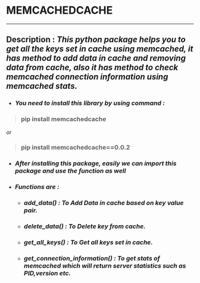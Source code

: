 # __MEMCACHEDCACHE__
___
## __Description__ : _This python package helps you to get all the keys set in cache using memcached, it has method to add data in cache and removing data from cache, also it has method to check memcached connection information using memcached stats._

* ### _You need to install this library by using command :_
> ### pip install memcachedcache

_or_

> ### pip install memcachedcache==0.0.2


* ### _After installing this package, easily we can import this package and use the function as well_
* ### _Functions are :_
    * ### _add_data() : To Add Data in cache based on key value pair._
    * ### _delete_data() : To Delete key from cache._
    * ### _get_all_keys() : To Get all keys set in cache._
    * ### _get_connection_information() : To get stats of memcached which will return server statistics such as PID,version etc._
